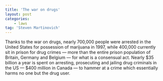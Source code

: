 ```yaml
---
title: 'The war on drugs'
layout: post
categories:
    - laws
tag: 'Steven Martinovich'
---
```


Thanks to the war on drugs, nearly 700,000 people were arrested in the United States for possession of marijuana in 1997, while 400,000 currently sit in prison for drug crimes — more than the entire prison population of Britain, Germany and Belgium — for what is a consensual act. Nearly $35 billion a year is spent on arresting, prosecuting and jailing drug criminals in the US — $400 million in Canada — to hammer at a crime which essentially harms no one but the drug user.